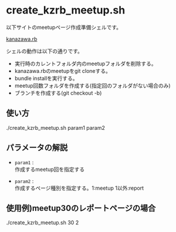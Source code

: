 create_kzrb_meetup.sh
======================
以下サイトのmeetupページ作成準備シェルです。  
  
[kanazawa.rb](http://kzrb.org/meetup/)
  
シェルの動作は以下の通りです。  
 * 実行時のカレントフォルダ内のmeetupフォルダを削除する。  
 * kanazawa.rbのmeetupをgit cloneする。  
 * bundle installを実行する。  
 * meetup回数フォルダを作成する(指定回のフォルダがない場合のみ)  
 * ブランチを作成する(git checkout -b)  
  
使い方  
------  
./create_kzrb_meetup.sh param1 param2  
  
パラメータの解説  
----------------  
+   `param1` :  
    作成するmeetup回を指定する  
 
+   `param2` :  
    作成するページ種別を指定する。1:meetup 1以外:report
  
使用例)meetup30のレポートページの場合  
------  
./create_kzrb_meetup.sh 30 2
